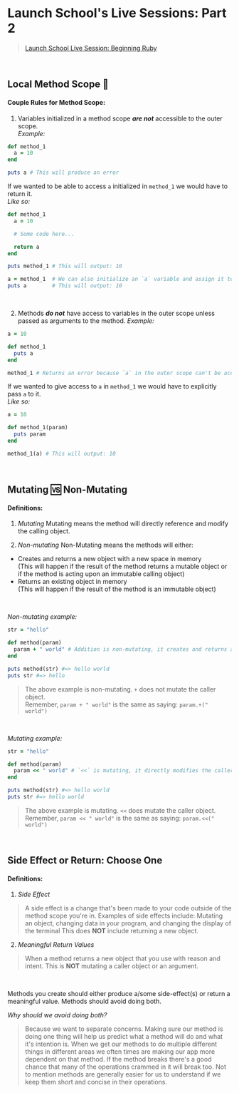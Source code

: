 # Launch School's Live Sessions: Part 2
> [Launch School Live Session: Beginning Ruby](https://launchschool.medium.com/live-session-beginning-ruby-part-2-f87d821ce926)

<br>

## Local Method Scope 🔎
#### Couple Rules for Method Scope:
1. Variables initialized in a method scope **_are not_** accessible to the outer scope.</br>
_Example:_
```ruby
def method_1
  a = 10
end 

puts a # This will produce an error
```
If we wanted to be able to access `a` initialized in `method_1` we would have to return it.</br>
_Like so:_
```ruby
def method_1
  a = 10 

  # Some code here...

  return a 
end 

puts method_1 # This will output: 10

a = method_1  # We can also initialize an `a` variable and assign it to what the method return
puts a        # This will output: 10
```
<br>

2. Methods **_do not_** have access to variables in the outer scope unless passed as arguments to the method.
_Example:_
```ruby
a = 10

def method_1
  puts a
end 

method_1 # Returns an error because `a` in the outer scope can't be accessed from inside `method_1`
```
If we wanted to give access to `a` in `method_1` we would have to explicitly pass `a` to it.</br>
_Like so:_
```ruby
a = 10

def method_1(param)
  puts param
end 

method_1(a) # This will output: 10
```
<br>

## Mutating 🆚 Non-Mutating
#### Definitions:
1. _Mutating_
  Mutating means the method will directly reference and modify the calling object.

2. _Non-mutating_
  Non-Mutating means the methods will either:
  - Creates and returns a new object with a new space in memory </br>
  (This will happen if the result of the method returns a mutable object or if the method is acting upon an immutable calling object)
  - Returns an existing object in memory </br>
  (This will happen if the result of the method is an immutable object)
<br>

_Non-mutating example:_
```ruby
str = "hello"

def method(param)
  param + " world" # Addition is non-mutating, it creates and returns a new object in memory
end 

puts method(str) #=> hello world
puts str #=> hello
```
> The above example is non-mutating. `+` does not mutate the caller object. </br>
> Remember, `param + " world"` is the same as saying: `param.+(" world")`
<br>

_Mutating example:_
```ruby
str = "hello"

def method(param)
  param << " world" # `<<` is mutating, it directly modifies the caller object
end 

puts method(str) #=> hello world
puts str #=> hello world
```
> The above example is mutating. `<<` does mutate the caller object. </br>
> Remember, `param << " world"` is the same as saying: `param.<<(" world")`
<br>

## Side Effect or Return: Choose One
#### Definitions:
1. _Side Effect_
> A side effect is a change that's been made to your code outside of the method scope you're in.
> Examples of side effects include: Mutating an object, changing data in your program, and changing the display of the terminal
> This does **NOT** include returning a new object.

2. _Meaningful Return Values_
> When a method returns a new object that you use with reason and intent. This is **NOT** mutating a caller object or an argument.

<br>

Methods you create should either produce a/some side-effect(s) or return a meaningful value. Methods should avoid doing both. 
<br>

_Why should we avoid doing both?_
> Because we want to separate concerns. Making sure our method is doing one thing will help us predict what a method will do and what it's intention is. When we get our methods to do multiple different things in different areas we often times are making our app more dependent on that method. If the method breaks there's a good chance that many of the operations crammed in it will break too. Not to mention methods are generally easier for us to understand if we keep them short and concise in their operations.

<br>
